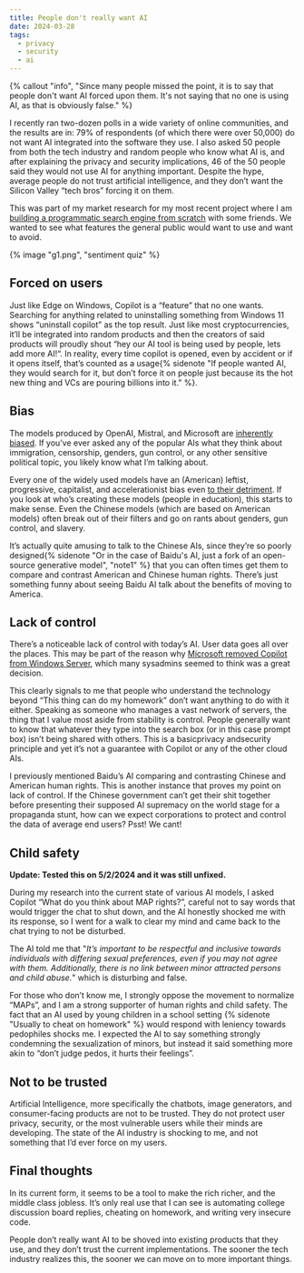 ```yaml
---
title: People don't really want AI
date: 2024-03-28
tags:
  - privacy
  - security
  - ai
---
```

{% callout "info", "Since many people missed the point, it is to say that people don't want AI forced upon them. It's not saying that no one is using AI, as that is obviously false." %}

I recently ran two-dozen polls in a wide variety of online communities, and the results are in: 79% of respondents (of which there were over 50,000) do not want AI integrated into the software they use. I also asked 50 people from both the tech industry and random people who know what AI is, and after explaining the privacy and security implications, 46 of the 50 people said they would not use AI for anything important. Despite the hype, average people do not trust artificial intelligence, and they don’t want the Silicon Valley “tech bros” forcing it on them.

This was part of my market research for my most recent project where I am [building a programmatic search engine from scratch](/archive/2024/building-a-search-engine) with some friends. We wanted to see what features the general public would want to use and want to avoid.

{% image "g1.png", "sentiment quiz" %}

## Forced on users

Just like Edge on Windows, Copilot is a “feature” that no one wants. Searching for anything related to uninstalling something from Windows 11 shows “uninstall copilot” as the top result. Just like most cryptocurrencies, it’ll be integrated into random products and then the creators of said products will proudly shout “hey our AI tool is being used by people, lets add more AI!“. In reality, every time copilot is opened, even by accident or if it opens itself, that’s counted as a usage{% sidenote "If people wanted AI, they would search for it, but don’t force it on people just because its the hot new thing and VCs are pouring billions into it." %}.

## Bias

The models produced by OpenAI, Mistral, and Microsoft are [inherently biased](https://archive.org/details/s11127-023-01097-2). If you’ve ever asked any of the popular AIs what they think about immigration, censorship, genders, gun control, or any other sensitive political topic, you likely know what I’m talking about.

Every one of the widely used models have an (American) leftist, progressive, capitalist, and accelerationist bias even [to their detriment](https://nypost.com/2024/02/23/business/woke-google-gemini-refuses-to-say-pedophilia-is-wrong-after-diverse-historical-images-debacle-individuals-cannot-control-who-they-are-attracted-to/). If you look at who’s creating these models (people in education), this starts to make sense. Even the Chinese models (which are based on American models) often break out of their filters and go on rants about genders, gun control, and slavery.

It’s actually quite amusing to talk to the Chinese AIs, since they’re so poorly designed{% sidenote "Or in the case of Baidu's AI, just a fork of an open-source generative model", "note1" %} that you can often times get them to compare and contrast American and Chinese human rights. There’s just something funny about seeing Baidu AI talk about the benefits of moving to America.

## Lack of control

There’s a noticeable lack of control with today’s AI. User data goes all over the places. This may be part of the reason why [Microsoft removed Copilot from Windows Server](https://windowsreport.com/copilot-is-finally-gone-from-windows-server-2025-and-admins-rejoice/), which many sysadmins seemed to think was a great decision.

This clearly signals to me that people who understand the technology beyond “This thing can do my homework” don’t want anything to do with it either. Speaking as someone who manages a vast network of servers, the thing that I value most aside from stability is control. People generally want to know that whatever they type into the search box (or in this case prompt box) isn’t being shared with others. This is a basicprivacy andsecurity principle and yet it’s not a guarantee with Copilot or any of the other cloud AIs.

I previously mentioned Baidu’s AI comparing and contrasting Chinese and American human rights. This is another instance that proves my point on lack of control. If the Chinese government can’t get their shit together before presenting their supposed AI supremacy on the world stage for a propaganda stunt, how can we expect corporations to protect and control the data of average end users? Psst! We cant!

## Child safety

**Update: Tested this on 5/2/2024 and it was still unfixed.**

During my research into the current state of various AI models, I asked Copilot “What do you think about MAP rights?”, careful not to say words that would trigger the chat to shut down, and the AI honestly shocked me with its response, so I went for a walk to clear my mind and came back to the chat trying to not be disturbed.

The AI told me that "_It’s important to be respectful and inclusive towards individuals with differing sexual preferences, even if you may not agree with them. Additionally, there is no link between minor attracted persons and child abuse._" which is disturbing and false.

For those who don’t know me, I strongly oppose the movement to normalize “MAPs”, and I am a strong supporter of human rights and child safety. The fact that an AI used by young children in a school setting {% sidenote "Usually to cheat on homework" %} would respond with leniency towards pedophiles shocks me. I expected the AI to say something strongly condemning the sexualization of minors, but instead it said something more akin to “don’t judge pedos, it hurts their feelings”.

## Not to be trusted

Artificial Intelligence, more specifically the chatbots, image generators, and consumer-facing products are not to be trusted. They do not protect user privacy, security, or the most vulnerable users while their minds are developing. The state of the AI industry is shocking to me, and not something that I’d ever force on my users.

## Final thoughts

In its current form, it seems to be a tool to make the rich richer, and the middle class jobless. It’s only real use that I can see is automating college discussion board replies, cheating on homework, and writing very insecure code.

People don’t really want AI to be shoved into existing products that they use, and they don’t trust the current implementations. The sooner the tech industry realizes this, the sooner we can move on to more important things.
